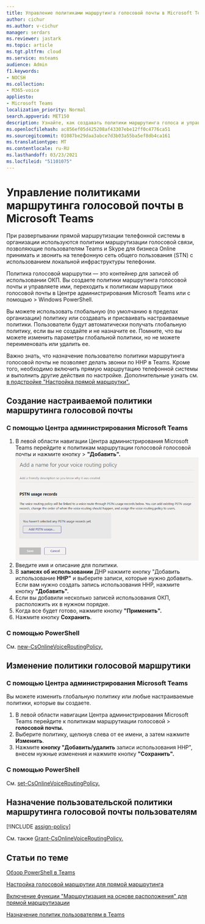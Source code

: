 ```yaml
---
title: Управление политиками маршрутинга голосовой почты в Microsoft Teams
author: cichur
ms.author: v-cichur
manager: serdars
ms.reviewer: jastark
ms.topic: article
ms.tgt.pltfrm: cloud
ms.service: msteams
audience: Admin
f1.keywords:
- NOCSH
ms.collection:
- M365-voice
appliesto:
- Microsoft Teams
localization_priority: Normal
search.appverid: MET150
description: Узнайте, как создавать политики маршрутинга голоса и управлять ими в Microsoft Teams.
ms.openlocfilehash: ac856ef05d425208af43307ebe12ff0c4776ca51
ms.sourcegitcommit: 01087be29daa3abce7d3b03a55ba5ef8db4ca161
ms.translationtype: MT
ms.contentlocale: ru-RU
ms.lasthandoff: 03/23/2021
ms.locfileid: "51101075"
---
```

# <a name="manage-voice-routing-policies-in-microsoft-teams"></a>Управление политиками маршрутинга голосовой почты в Microsoft Teams

При развертывании прямой маршрутизации телефонной системы в организации используются политики маршрутизации голосовой связи, позволяющие пользователям Teams и Skype для бизнеса Online принимать и звонить на телефонную сеть общего пользования (STN) с использованием локальной инфраструктуры телефонии. [](direct-routing-landing-page.md)

Политика голосовой маршрутки — это контейнер для записей об использовании ОКП. Вы создаете политики маршрутинга голосовой почты и управляете ими, переходить к политикам маршрутики голосовой почты в Центре администрирования Microsoft Teams или с помощью  >   Windows PowerShell.

Вы можете использовать глобальную (по умолчанию в пределах организации) политику или создавать и присваивать настраиваемые политики. Пользователи будут автоматически получать глобальную политику, если вы не создайте и не назначите ее. Помните, что вы можете изменить параметры глобальной политики, но не можете переименовать или удалить ее.

Важно знать, что назначение пользователю политики маршрутинга голосовой почты не позволяет делать звонки по ННР в Teams. Кроме того, необходимо включить прямую маршрутацию телефонной системы и выполнить другие действия по настройке. Дополнительные узнать см. [в подстройке "Настройка прямой маршрутки".](direct-routing-configure.md)

## <a name="create-a-custom-voice-routing-policy"></a>Создание настраиваемой политики маршрутинга голосовой почты

### <a name="using-the-microsoft-teams-admin-center"></a>С помощью Центра администрирования Microsoft Teams

1. В левой области навигации Центра администрирования Microsoft Teams перейдите к политикам маршрутации голосовой голосовой почты и нажмите кнопку  >   **"Добавить".**<br>
    ![Снимок экрана: страница "Добавление политики маршрутинга голоса" в Центре администрирования Microsoft Teams ](media/manage-voice-routing-policies.png) 
2. Введите имя и описание для политики.
3. В **записях об использовании** ДНР нажмите кнопку "Добавить использование **ННР"** и выберите записи, которые нужно добавить. Если вам нужно создать запись использования ННР, нажмите кнопку **"Добавить".**
4. Если вы добавили несколько записей использования ОКП, расположить их в нужном порядке.
5. Когда все будет готово, нажмите кнопку **"Применить".**
6. Нажмите кнопку **Сохранить**.

### <a name="using-powershell"></a>С помощью PowerShell

См. [new-CsOnlineVoiceRoutingPolicy.](/powershell/module/skype/new-csonlinevoiceroutingpolicy)

## <a name="edit-a-voice-routing-policy"></a>Изменение политики голосовой маршрутики

### <a name="using-the-microsoft-teams-admin-center"></a>С помощью Центра администрирования Microsoft Teams

Вы можете изменить глобальную политику или любые настраиваемые политики, которые вы создаете.

1. В левой области навигации Центра администрирования Microsoft Teams перейдите к политикам маршрутиации голосовой  >  **голосовой почты.**
2. Выберите политику, щелкнув слева от ее имени, а затем нажмите **Изменить**.
3. Нажмите **кнопку "Добавить/удалить** записи использования ННР", внесем нужные изменения и нажмите кнопку **"Сохранить".**

### <a name="using-powershell"></a>С помощью PowerShell

См. [set-CsOnlineVoiceRoutingPolicy.](/powershell/module/skype/set-csonlinevoiceroutingpolicy)

## <a name="assign-a-custom-voice-routing-policy-to-users"></a>Назначение пользовательской политики маршрутинга голосовой почты пользователям

[!INCLUDE [assign-policy](includes/assign-policy.md)]

См. также [Grant-CsOnlineVoiceRoutingPolicy.](/powershell/module/skype/grant-csonlinevoiceroutingpolicy)

## <a name="related-topics"></a>Статьи по теме

[Обзор PowerShell в Teams](teams-powershell-overview.md)

[Настройка голосовой маршрутии для прямой маршрутинга](direct-routing-voice-routing.md)

[Включение функции "Маршрутизация на основе расположения" для прямой маршрутизации](location-based-routing-enable.md)

[Назначение политик пользователям в Teams](assign-policies.md)